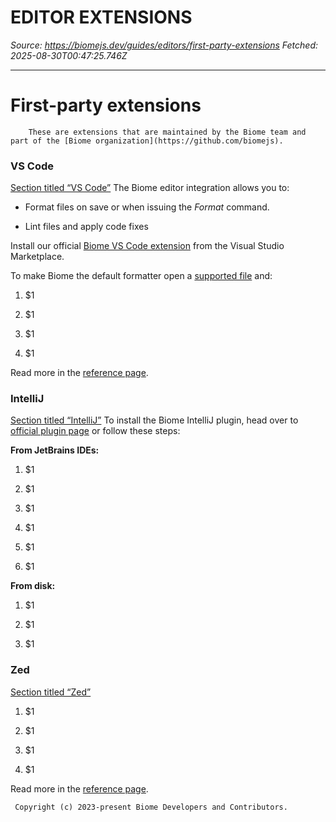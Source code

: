 # EDITOR EXTENSIONS

*Source: <https://biomejs.dev/guides/editors/first-party-extensions>*
*Fetched: 2025-08-30T00:47:25.746Z*

***

# First-party extensions

```
    These are extensions that are maintained by the Biome team and part of the [Biome organization](https://github.com/biomejs).
```

### VS Code

[Section titled “VS Code”](#vs-code)
The Biome editor integration allows you to:

- Format files on save or when issuing the *Format* command.

- Lint files and apply code fixes

Install our official [Biome VS Code extension](https://marketplace.visualstudio.com/items?itemName=biomejs.biome) from the Visual Studio Marketplace.

To make Biome the default formatter open a [supported file](/internals/language-support/) and:

1. $1

2. $1

3. $1

4. $1

Read more in the [reference page](/reference/vscode).

### IntelliJ

[Section titled “IntelliJ”](#intellij)
To install the Biome IntelliJ plugin, head over to [official plugin page](https://plugins.jetbrains.com/plugin/22761-biome) or follow these steps:

**From JetBrains IDEs:**

1. $1

2. $1

3. $1

4. $1

5. $1

6. $1

**From disk:**

1. $1

2. $1

3. $1

### Zed

[Section titled “Zed”](#zed)

1. $1

2. $1

3. $1

4. $1

Read more in the [reference page](/reference/zed).

```
 Copyright (c) 2023-present Biome Developers and Contributors.
```

